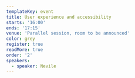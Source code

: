 ```yaml
---
templateKey: event
title: User experience and accessibility
starts: '16:00'
ends: '17:15'
venue: 'Parallel session, room to be announced'
color: grey
register: true
readMore: true
order: '2'
speakers:
  - speaker: Nevile
---
```


